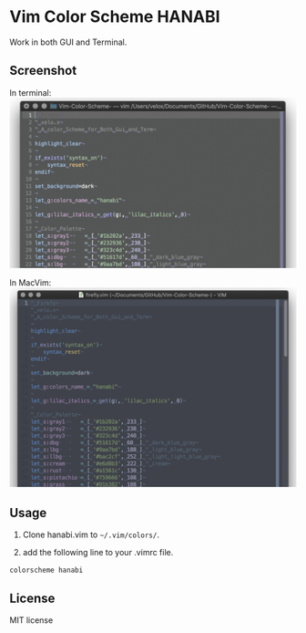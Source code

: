 # Vim Color Scheme HANABI

Work in both GUI and Terminal.

## Screenshot

In terminal:
![in terminal:](screenshot/hanabi-term.png)

In MacVim:
![in MacVim:](screenshot/hanabi-macvim.png)

## Usage

1. Clone hanabi.vim to `~/.vim/colors/`.

2. add the following line to your .vimrc file. 

```vim
colorscheme hanabi
```

## License

MIT license

